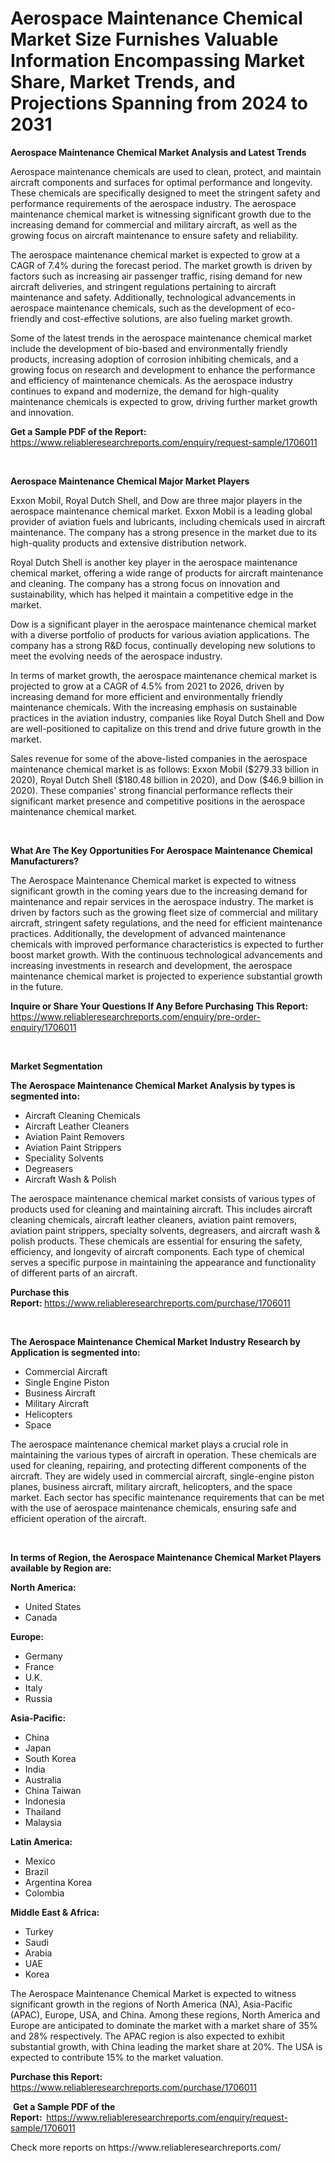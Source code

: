 <p><h1>Aerospace Maintenance Chemical Market Size Furnishes Valuable Information Encompassing Market Share, Market Trends, and Projections Spanning from 2024 to 2031</h1></p><p><strong>Aerospace Maintenance Chemical Market Analysis and Latest Trends</strong></p>
<p><p>Aerospace maintenance chemicals are used to clean, protect, and maintain aircraft components and surfaces for optimal performance and longevity. These chemicals are specifically designed to meet the stringent safety and performance requirements of the aerospace industry. The aerospace maintenance chemical market is witnessing significant growth due to the increasing demand for commercial and military aircraft, as well as the growing focus on aircraft maintenance to ensure safety and reliability.</p><p>The aerospace maintenance chemical market is expected to grow at a CAGR of 7.4% during the forecast period. The market growth is driven by factors such as increasing air passenger traffic, rising demand for new aircraft deliveries, and stringent regulations pertaining to aircraft maintenance and safety. Additionally, technological advancements in aerospace maintenance chemicals, such as the development of eco-friendly and cost-effective solutions, are also fueling market growth.</p><p>Some of the latest trends in the aerospace maintenance chemical market include the development of bio-based and environmentally friendly products, increasing adoption of corrosion inhibiting chemicals, and a growing focus on research and development to enhance the performance and efficiency of maintenance chemicals. As the aerospace industry continues to expand and modernize, the demand for high-quality maintenance chemicals is expected to grow, driving further market growth and innovation.</p></p>
<p><strong>Get a Sample PDF of the Report:&nbsp;</strong> <a href="https://www.reliableresearchreports.com/enquiry/request-sample/1706011">https://www.reliableresearchreports.com/enquiry/request-sample/1706011</a></p>
<p>&nbsp;</p>
<p><strong>Aerospace Maintenance Chemical Major Market Players</strong></p>
<p><p>Exxon Mobil, Royal Dutch Shell, and Dow are three major players in the aerospace maintenance chemical market. Exxon Mobil is a leading global provider of aviation fuels and lubricants, including chemicals used in aircraft maintenance. The company has a strong presence in the market due to its high-quality products and extensive distribution network.</p><p>Royal Dutch Shell is another key player in the aerospace maintenance chemical market, offering a wide range of products for aircraft maintenance and cleaning. The company has a strong focus on innovation and sustainability, which has helped it maintain a competitive edge in the market.</p><p>Dow is a significant player in the aerospace maintenance chemical market with a diverse portfolio of products for various aviation applications. The company has a strong R&D focus, continually developing new solutions to meet the evolving needs of the aerospace industry.</p><p>In terms of market growth, the aerospace maintenance chemical market is projected to grow at a CAGR of 4.5% from 2021 to 2026, driven by increasing demand for more efficient and environmentally friendly maintenance chemicals. With the increasing emphasis on sustainable practices in the aviation industry, companies like Royal Dutch Shell and Dow are well-positioned to capitalize on this trend and drive future growth in the market.</p><p>Sales revenue for some of the above-listed companies in the aerospace maintenance chemical market is as follows: Exxon Mobil ($279.33 billion in 2020), Royal Dutch Shell ($180.48 billion in 2020), and Dow ($46.9 billion in 2020). These companies' strong financial performance reflects their significant market presence and competitive positions in the aerospace maintenance chemical market.</p></p>
<p>&nbsp;</p>
<p><strong>What Are The Key Opportunities For Aerospace Maintenance Chemical Manufacturers?</strong></p>
<p><p>The Aerospace Maintenance Chemical market is expected to witness significant growth in the coming years due to the increasing demand for maintenance and repair services in the aerospace industry. The market is driven by factors such as the growing fleet size of commercial and military aircraft, stringent safety regulations, and the need for efficient maintenance practices. Additionally, the development of advanced maintenance chemicals with improved performance characteristics is expected to further boost market growth. With the continuous technological advancements and increasing investments in research and development, the aerospace maintenance chemical market is projected to experience substantial growth in the future.</p></p>
<p><strong>Inquire or Share Your Questions If Any Before Purchasing This Report:</strong> <a href="https://www.reliableresearchreports.com/enquiry/pre-order-enquiry/1706011">https://www.reliableresearchreports.com/enquiry/pre-order-enquiry/1706011</a></p>
<p>&nbsp;</p>
<p><strong>Market Segmentation</strong></p>
<p><strong>The Aerospace Maintenance Chemical Market Analysis by types is segmented into:</strong></p>
<p><ul><li>Aircraft Cleaning Chemicals</li><li>Aircraft Leather Cleaners</li><li>Aviation Paint Removers</li><li>Aviation Paint Strippers</li><li>Speciality Solvents</li><li>Degreasers</li><li>Aircraft Wash & Polish</li></ul></p>
<p><p>The aerospace maintenance chemical market consists of various types of products used for cleaning and maintaining aircraft. This includes aircraft cleaning chemicals, aircraft leather cleaners, aviation paint removers, aviation paint strippers, specialty solvents, degreasers, and aircraft wash & polish products. These chemicals are essential for ensuring the safety, efficiency, and longevity of aircraft components. Each type of chemical serves a specific purpose in maintaining the appearance and functionality of different parts of an aircraft.</p></p>
<p><strong>Purchase this Report:&nbsp;</strong><a href="https://www.reliableresearchreports.com/purchase/1706011">https://www.reliableresearchreports.com/purchase/1706011</a></p>
<p>&nbsp;</p>
<p><strong>The Aerospace Maintenance Chemical Market Industry Research by Application is segmented into:</strong></p>
<p><ul><li>Commercial Aircraft</li><li>Single Engine Piston</li><li>Business Aircraft</li><li>Military Aircraft</li><li>Helicopters</li><li>Space</li></ul></p>
<p><p>The aerospace maintenance chemical market plays a crucial role in maintaining the various types of aircraft in operation. These chemicals are used for cleaning, repairing, and protecting different components of the aircraft. They are widely used in commercial aircraft, single-engine piston planes, business aircraft, military aircraft, helicopters, and the space market. Each sector has specific maintenance requirements that can be met with the use of aerospace maintenance chemicals, ensuring safe and efficient operation of the aircraft.</p></p>
<p>&nbsp;</p>
<p><strong>In terms of Region, the Aerospace Maintenance Chemical Market Players available by Region are:</strong></p>
<p>
    <p> <strong> North America: </strong>
        <ul>
            <li>United States</li>
            <li>Canada</li>
        </ul>
        </p> 
    <p> <strong> Europe: </strong>
        <ul>
            <li>Germany</li>
            <li>France</li>
            <li>U.K.</li>
            <li>Italy</li>
            <li>Russia</li>
        </ul>
        </p> 
    <p> <strong> Asia-Pacific: </strong>
        <ul>
            <li>China</li>
            <li>Japan</li>
            <li>South Korea</li>
            <li>India</li>
            <li>Australia</li>
            <li>China Taiwan</li>
            <li>Indonesia</li>
            <li>Thailand</li>
            <li>Malaysia</li>
        </ul>
        </p> 
    <p> <strong> Latin America: </strong>
        <ul>
            <li>Mexico</li>
            <li>Brazil</li>
            <li>Argentina Korea</li>
            <li>Colombia</li>
        </ul>
        </p> 
    <p> <strong> Middle East & Africa: </strong>
        <ul>
            <li>Turkey</li>
            <li>Saudi</li>
            <li>Arabia</li>
            <li>UAE</li>
            <li>Korea</li>
        </ul>
    </p>
    </p>
<p><p>The Aerospace Maintenance Chemical Market is expected to witness significant growth in the regions of North America (NA), Asia-Pacific (APAC), Europe, USA, and China. Among these regions, North America and Europe are anticipated to dominate the market with a market share of 35% and 28% respectively. The APAC region is also expected to exhibit substantial growth, with China leading the market share at 20%. The USA is expected to contribute 15% to the market valuation.</p></p>
<p><strong>Purchase this Report: </strong><a href="https://www.reliableresearchreports.com/purchase/1706011">https://www.reliableresearchreports.com/purchase/1706011</a></p>
<p>&nbsp;<strong>Get a Sample PDF of the Report:&nbsp;&nbsp;</strong><a href="https://www.reliableresearchreports.com/enquiry/request-sample/1706011">https://www.reliableresearchreports.com/enquiry/request-sample/1706011</a></p>
<p><strong></strong></p>
<p>Check more reports on https://www.reliableresearchreports.com/</p>